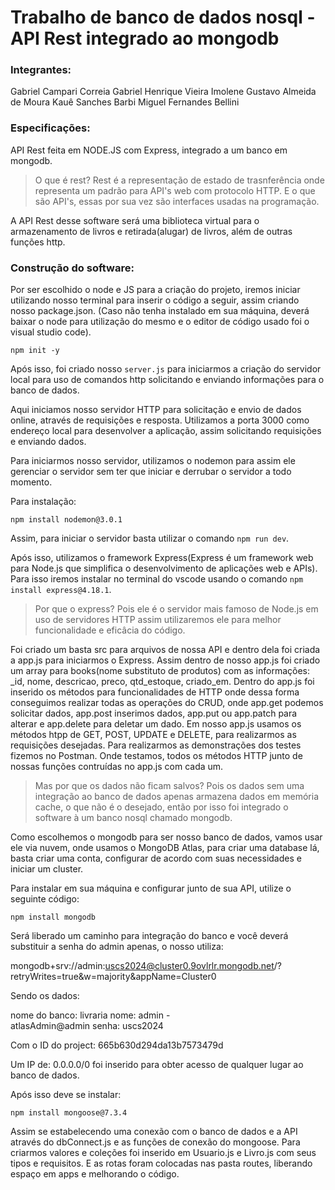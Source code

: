 # Trabalho de banco de dados nosql - API Rest integrado ao mongodb

### Integrantes:

Gabriel Campari Correia
Gabriel Henrique Vieira Imolene
Gustavo Almeida de Moura
Kauê Sanches Barbi
Miguel Fernandes Bellini 

### Especificações:

API Rest feita em NODE.JS com Express, integrado a um banco em mongodb. 

> O que é rest? Rest é a representação de estado de trasnferência onde representa um padrão para API's web com protocolo HTTP.
> E o que são API's, essas por sua vez são interfaces usadas na programação. 

A API Rest desse software será uma biblioteca virtual para o armazenamento de livros e retirada(alugar) de livros, além de outras funções http.

### Construção do software: 

Por ser escolhido o node e JS para a criação do projeto, iremos iniciar utilizando nosso terminal para inserir o código a seguir, assim criando nosso package.json. (Caso não tenha instalado em sua máquina, deverá baixar o node para utilização do mesmo e o editor de código usado foi o visual studio code).

~~~terminal
npm init -y 
~~~ 

Após isso, foi criado nosso `server.js` para iniciarmos a criação do servidor local para uso de comandos http solicitando e enviando informações para o banco de dados. 

Aqui iniciamos nosso servidor HTTP para solicitação e envio de dados online, através de requisições e resposta. Utilizamos a porta 3000 como endereço local para desenvolver a aplicação, assim solicitando requisições e enviando dados. 

Para iniciarmos nosso servidor, utilizamos o nodemon para assim ele gerenciar o servidor sem ter que iniciar e derrubar o servidor a todo momento. 

Para instalação:
~~~terminal
npm install nodemon@3.0.1
~~~ 

Assim, para iniciar o servidor basta utilizar o comando `npm run dev`. 

Após isso, utilizamos o framework Express(Express é um framework web para Node.js que simplifica o desenvolvimento de aplicações web e APIs). Para isso iremos instalar no terminal do vscode usando o comando `npm install express@4.18.1`. 

>Por que o express? Pois ele é o servidor mais famoso de Node.js em uso de servidores HTTP assim utilizaremos ele para melhor funcionalidade e eficâcia do código. 

Foi criado um basta src para arquivos de nossa API e dentro dela foi criada a app.js para iniciarmos o Express. Assim dentro de nosso app.js foi criado um array para books(nome substituto de produtos) com as informações: _id, nome, descricao, preco, qtd_estoque, criado_em. Dentro do app.js foi inserido os métodos para funcionalidades de HTTP onde dessa forma conseguimos realizar todas as operações do CRUD, onde app.get podemos solicitar dados, app.post inserimos dados, app.put ou app.patch para alterar e app.delete para deletar um dado. Em nosso app.js usamos os métodos htpp de GET, POST, UPDATE e DELETE, para realizarmos as requisições desejadas. Para realizarmos as demonstrações dos testes fizemos no Postman. Onde testamos, todos os métodos HTTP junto de nossas funções contruídas no app.js com cada um. 

>Mas por que os dados não ficam salvos? Pois os dados sem uma integração ao banco de dados apenas armazena dados em memória cache, o que não é o desejado, então por isso foi integrado o software à um banco nosql chamado mongodb. 

Como escolhemos o mongodb para ser nosso banco de dados, vamos usar ele via nuvem, onde usamos o MongoDB Atlas, para criar uma database lá, basta criar uma conta, configurar de acordo com suas necessidades e iniciar um cluster. 

Para instalar em sua máquina e configurar junto de sua API, utilize o seguinte código: 

~~~terminal
npm install mongodb
~~~ 

Será liberado um caminho para integração do banco e você deverá substituir a senha do admin apenas, o nosso utiliza:  

mongodb+srv://admin:uscs2024@cluster0.9ovlrlr.mongodb.net/?retryWrites=true&w=majority&appName=Cluster0

Sendo os dados: 

nome do banco: livraria
nome: admin - 	
atlasAdmin@admin
senha: uscs2024

Com o ID do project: 665b630d294da13b7573479d

Um IP de: 0.0.0.0/0 foi inserido para obter acesso de qualquer lugar ao banco de dados. 

Após isso deve se instalar: 

~~~terminal
npm install mongoose@7.3.4
~~~ 

Assim se estabelecendo uma conexão com o banco de dados e a API através do dbConnect.js e as funções de conexão do mongoose. Para criarmos valores e coleções foi inserido em Usuario.js e Livro.js com seus tipos e requisitos. E as rotas foram colocadas nas pasta routes, liberando espaço em apps e melhorando o código. 
